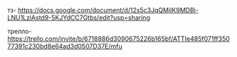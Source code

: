 тз- https://docs.google.com/document/d/12s5c3JqQMiIK9MDBj-LNU1LziAstd9-5KJYdCC7Gtbs/edit?usp=sharing

трелло-https://trello.com/invite/b/6718886d3090675226b165bf/ATTIe485f071ff35077391c230bd8e64ad3d0507D37E/mfu
